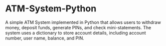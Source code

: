 # ATM-System-Python
A simple ATM System implemented in Python that allows users to withdraw money, deposit funds, generate PINs, and check mini-statements. The system uses a dictionary to store account details, including account number, user name, balance, and PIN.
